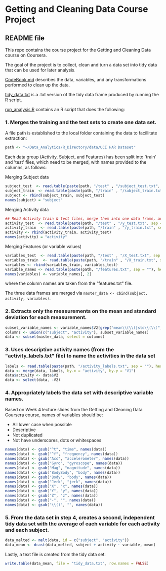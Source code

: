 # Getting and Cleaning Data Course Project
## README file

This repo contains the course project for the Getting and Cleaning Data course on Coursera.

The goal of the project is to collect, clean and turn a data set into tidy data that can be used for later analysis.

[CodeBook.md](https://github.com/gikolev/get-data-project/blob/master/CodeBook.md) describes the data, variables, and any transformations performed to clean up the data.

[tidy_data.txt](https://github.com/gikolev/get-data-project/blob/master/tidy_data.txt) is a .txt version of the tidy data frame produced by running the R script.

[run_analysis.R](https://github.com/gikolev/get-data-project/blob/master/run_analysis.R) contains an R script that does the following:

### 1. Merges the training and the test sets to create one data set.

A file path is established to the local folder containing the data to facillitate extraction:
````R
path <- "~/Data_Analytics/R_Directory/data/UCI HAR Dataset"
````

Each data group (Activity, Subject, and Features) has been split into 'train' and 'test' files, which need to be merged, with names provided to the columns, as follows:

Merging Subject data
````R
subject_test  <- read.table(paste(path, "/test" , "/subject_test.txt", sep = ""),header = FALSE)
subject_train  <- read.table(paste(path, "/train" , "/subject_train.txt", sep = ""),header = FALSE)
subject <- rbind(subject_train, subject_test)
names(subject) = "subject"
````

Merging Activity data
````R
## Read Activity train & test files, merge them into one data frame, and provide column names
activity_test  <- read.table(paste(path, "/test" , "/y_test.txt", sep = ""),header = FALSE)
activity_train  <- read.table(paste(path, "/train" , "/y_train.txt", sep = ""),header = FALSE)
activity <- rbind(activity_train, activity_test)
names(activity) = "activity"
````

Merging Features (or variable values)
````R
variables_test  <- read.table(paste(path, "/test" , "/X_test.txt", sep = ""),header = FALSE)
variables_train  <- read.table(paste(path, "/train" , "/X_train.txt", sep = ""),header = FALSE)
variables <- rbind(variables_train, variables_test)
variable_names <- read.table(paste(path, "/features.txt", sep = ""), header = FALSE)
names(variables) <- variable_names[, 2]
````
where the column names are taken from the "features.txt" file.

The three data frames are merged via `master_data <- cbind(subject, activity, variables)`.

### 2. Extracts only the measurements on the mean and standard deviation for each measurement. 

````R
subset_variable_names <- variable_names$V2[grep("mean\\(\\)|std\\(\\)", variable_names$V2)]
columns <- union(c("subject", "activity"), subset_variable_names)
data <- subset(master_data, select = columns)
````

### 3. Uses descriptive activity names (from the "activity_labels.txt" file) to name the activities in the data set

````R
labels <- read.table(paste(path, "/activity_labels.txt", sep = ""), header = FALSE)
data <- merge(data, labels, by.x = "activity", by.y = "V1")
data$activity <- data$V2
data <- select(data, -V2)
````

### 4. Appropriately labels the data set with descriptive variable names. 

Based on Week 4 lecture slides from the Getting and Cleaning Data Coursera course, names of variables should be:
- All lower case when possible
- Descriptive
- Not duplicated
- Not have underscores, dots or whitespaces

````R
names(data) <- gsub("^t", "time", names(data))
names(data) <- gsub("^f", "frequency", names(data))
names(data) <- gsub("Acc", "accelerometer", names(data))
names(data) <- gsub("Gyro", "gyroscope", names(data))
names(data) <- gsub("Mag", "magnitude", names(data))
names(data) <- gsub("BodyBody", "body", names(data))
names(data) <- gsub("Body", "body", names(data))
names(data) <- gsub("Jerk", "jerk", names(data))
names(data) <- gsub("X", "x", names(data))
names(data) <- gsub("Y", "y", names(data))
names(data) <- gsub("Z", "z", names(data))
names(data) <- gsub("-", "", names(data))
names(data) <- gsub("\\()", "", names(data))
````

### 5. From the data set in step 4, creates a second, independent tidy data set with the average of each variable for each activity and each subject.

````R
data_melted <- melt(data, id = c("subject", "activity"))
data_mean <- dcast(data_melted, subject + activity ~ variable, mean)
````

Lastly, a text file is created from the tidy data set:

````R
write.table(data_mean, file = "tidy_data.txt", row.names = FALSE)
````


